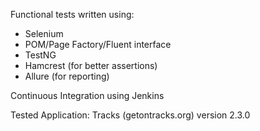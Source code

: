 Functional tests written using:
- Selenium
- POM/Page Factory/Fluent interface
- TestNG
- Hamcrest (for better assertions)
- Allure (for reporting)

Continuous Integration using Jenkins

Tested Application: Tracks (getontracks.org) version 2.3.0
